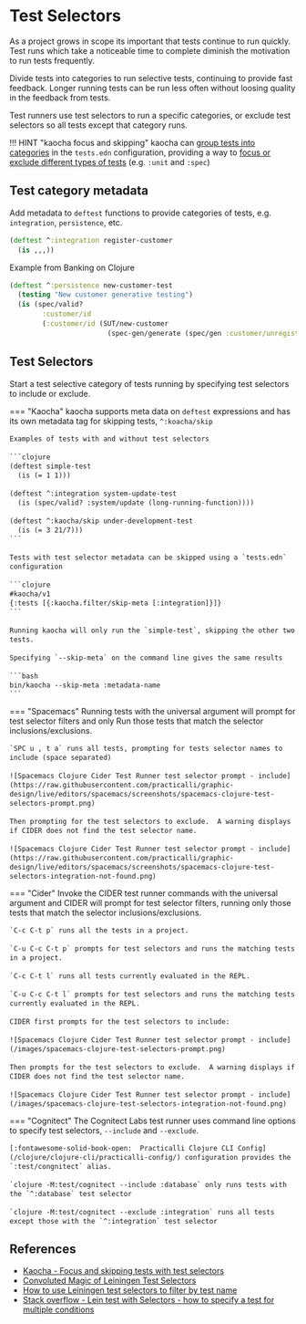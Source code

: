# Test Selectors

As a project grows in scope its important that tests continue to run quickly.  Test runs which take a noticeable time to complete diminish the motivation to run tests frequently.

Divide tests into categories to run selective tests, continuing to provide fast feedback.  Longer running tests can be run less often without loosing quality in the feedback from tests.

Test runners use test selectors to run a specific categories, or exclude test selectors so all tests except that category runs.

!!! HINT "kaocha focus and skipping"
    kaocha can [group tests into categories](https://cljdoc.org/d/lambdaisland/kaocha/1.0.700/doc/3-configuration#test-suites) in the `tests.edn` configuration, providing a way to [focus or exclude different types of tests](https://cljdoc.org/d/lambdaisland/kaocha/CURRENT/doc/6-focusing-and-skipping) (e.g. `:unit` and `:spec`)

## Test category metadata

Add metadata to `deftest` functions to provide categories of tests, e.g. `integration`, `persistence`, etc.

```clojure
(deftest ^:integration register-customer
  (is ,,,))
```

Example from Banking on Clojure

```clojure
(deftest ^:persistence new-customer-test
  (testing "New customer generative testing")
  (is (spec/valid?
        :customer/id
        (:customer/id (SUT/new-customer
                        (spec-gen/generate (spec/gen :customer/unregistered)))))))
```

## Test Selectors

Start a test selective category of tests running by specifying test selectors to include or exclude.

=== "Kaocha"
    kaocha supports meta data on `deftest` expressions and has its own metadata tag for skipping tests, `^:koacha/skip`

    Examples of tests with and without test selectors

    ```clojure
    (deftest simple-test
      (is (= 1 1)))

    (deftest ^:integration system-update-test
      (is (spec/valid? :system/update (long-running-function))))

    (deftest ^:kaocha/skip under-development-test
      (is (= 3 21/7)))
    ```

    Tests with test selector metadata can be skipped using a `tests.edn` configuration

    ```clojure
    #kaocha/v1
    {:tests [{:kaocha.filter/skip-meta [:integration]}]}
    ```

    Running kaocha will only run the `simple-test`, skipping the other two tests.

    Specifying `--skip-meta` on the command line gives the same results

    ```bash
    bin/kaocha --skip-meta :metadata-name
    ```

=== "Spacemacs"
    Running tests with the universal argument will prompt for test selector filters and only Run those tests that match the selector inclusions/exclusions.

    `SPC u , t a` runs all tests, prompting for tests selector names to include (space separated)

    ![Spacemacs Clojure Cider Test Runner test selector prompt - include](https://raw.githubusercontent.com/practicalli/graphic-design/live/editors/spacemacs/screenshots/spacemacs-clojure-test-selectors-prompt.png)

    Then prompting for the test selectors to exclude.  A warning displays if CIDER does not find the test selector name.

    ![Spacemacs Clojure Cider Test Runner test selector prompt - include](https://raw.githubusercontent.com/practicalli/graphic-design/live/editors/spacemacs/screenshots/spacemacs-clojure-test-selectors-integration-not-found.png)

=== "Cider"
    Invoke the CIDER test runner commands with the universal argument and CIDER will prompt for test selector filters, running only those tests that match the selector inclusions/exclusions.

    `C-c C-t p` runs all the tests in a project.

    `C-u C-c C-t p` prompts for test selectors and runs the matching tests in a project.

    `C-c C-t l` runs all tests currently evaluated in the REPL.

    `C-u C-c C-t l` prompts for test selectors and runs the matching tests currently evaluated in the REPL.

    CIDER first prompts for the test selectors to include:

    ![Spacemacs Clojure Cider Test Runner test selector prompt - include](/images/spacemacs-clojure-test-selectors-prompt.png)

    Then prompts for the test selectors to exclude.  A warning displays if CIDER does not find the test selector name.

    ![Spacemacs Clojure Cider Test Runner test selector prompt - include](/images/spacemacs-clojure-test-selectors-integration-not-found.png)

=== "Cognitect"
    The Cognitect Labs test runner uses command line options to specify test selectors, `--include` and `--exclude`.

    [:fontawesome-solid-book-open:  Practicalli Clojure CLI Config](/clojure/clojure-cli/practicalli-config/) configuration provides the `:test/congnitect` alias.

    `clojure -M:test/cognitect --include :database` only runs tests with the `^:database` test selector

    `clojure -M:test/cognitect --exclude :integration` runs all tests except those with the `^:integration` test selector

## References

* [Kaocha - Focus and skipping tests with test selectors](https://cljdoc.org/d/lambdaisland/kaocha/1.0.700/doc/6-focusing-and-skipping)
* [Convoluted Magic of Leiningen Test Selectors](https://medium.com/helpshift-engineering/the-convoluted-magic-of-leiningen-test-selectors-2eb6c452dfcf)
* [How to use Leiningen test selectors to filter by test name](https://jakemccrary.com/blog/2019/01/28/how-to-use-leiningen-test-selectors-to-filter-by-test-name/)
* [Stack overflow - Lein test with Selectors - how to specify a test for multiple conditions](https://stackoverflow.com/questions/53839076/lein-test-with-selectors-how-to-specify-a-test-for-multiple-conditions)
